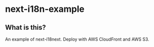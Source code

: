 # next-i18n-example

## What is this?

An example of next-i18next.
Deploy with AWS CloudFront and AWS S3.
